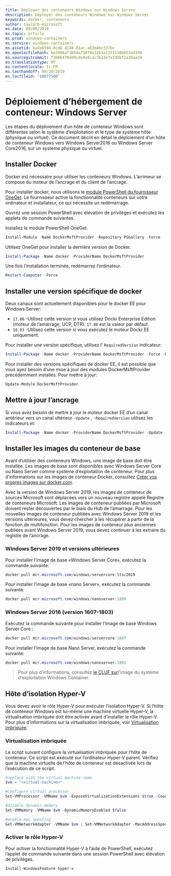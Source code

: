 ```yaml
---
title: Déployer des conteneurs Windows sur Windows Server
description: Déployer des conteneurs Windows sur Windows Server
keywords: docker, conteneurs
author: taylorb-microsoft
ms.date: 09/09/2019
ms.topic: article
ms.prod: windows-containers
ms.service: windows-containers
ms.assetid: ba4eb594-0cdb-4148-81ac-a83b4bc337bc
ms.openlocfilehash: 6e3996af36b4a710f9a12b3a1371138b053a43d8
ms.sourcegitcommit: f3b6b470dd9cde8e8cac7b13e7e7d8bf2a39aa34
ms.translationtype: MT
ms.contentlocale: fr-FR
ms.lasthandoff: 09/10/2019
ms.locfileid: "10077500"
---
```

# <a name="container-host-deployment-windows-server"></a>Déploiement d’hébergement de conteneur: Windows Server

Les étapes du déploiement d’un hôte de conteneur Windows sont différentes selon le système d’exploitation et le type de système hôte (physique ou virtuel). Ce document décrit en détail le déploiement d’un hôte de conteneur Windows vers Windows Server2016 ou Windows Server Core2016, sur un système physique ou virtuel.

## <a name="install-docker"></a>Installer Docker

Docker est nécessaire pour utiliser les conteneurs Windows. L’arrimeur se compose du moteur de l’ancrage et du client de l’ancrage.

Pour installer docker, nous utilisons le [module PowerShell du fournisseur OneGet](https://github.com/OneGet/MicrosoftDockerProvider). Le fournisseur active la fonctionnalité conteneurs sur votre ordinateur et installateur, ce qui nécessite un redémarrage.

Ouvrez une session PowerShell avec élévation de privilèges et exécutez les applets de commande suivantes.

Installez le module PowerShell OneGet.

```PowerShell
Install-Module -Name DockerMsftProvider -Repository PSGallery -Force
```

Utilisez OneGet pour installer la dernière version de Docker.

```PowerShell
Install-Package -Name docker -ProviderName DockerMsftProvider
```

Une fois l’installation terminée, redémarrez l’ordinateur.

```PowerShell
Restart-Computer -Force
```

## <a name="install-a-specific-version-of-docker"></a>Installer une version spécifique de docker

Deux canaux sont actuellement disponibles pour le docker EE pour Windows Server:

* `17.06` -Utilisez cette version si vous utilisez Dockr Enterprise Edition (moteur de l’amarrage, UCP, DTR). `17.06` est la valeur par défaut.
* `18.03` -Utilisez cette version si vous exécutez le moteur Dockr EE uniquement.

Pour installer une version spécifique, utilisez l' `RequiredVersion` indicateur:

```PowerShell
Install-Package -Name docker -ProviderName DockerMsftProvider -Force -RequiredVersion 18.03
```

Pour installer des versions spécifiques de docker EE, il est possible que vous ayez besoin d’une mise à jour des modules DockerMsftProvider précédemment installés. Pour mettre à jour:

```PowerShell
Update-Module DockerMsftProvider
```

## <a name="update-docker"></a>Mettre à jour l’ancrage

Si vous avez besoin de mettre à jour le moteur docker EE d’un canal antérieur vers un canal ultérieur `-Update` , `-RequiredVersion` utilisez les indicateurs et:

```PowerShell
Install-Package -Name docker -ProviderName DockerMsftProvider -Update -Force -RequiredVersion 18.03
```

## <a name="install-base-container-images"></a>Installer les images du conteneur de base

Avant d’utiliser des conteneurs Windows, une image de base doit être installée. Les images de base sont disponibles avec Windows Server Core ou Nano Server comme système d’exploitation de conteneur. Pour plus d’informations sur les images de conteneur Docker, consultez [Créer vos propres images sur docker.com](https://docs.docker.com/engine/tutorials/dockerimages/).

Avec la version de Windows Server 2019, les images de conteneur de sources Microsoft sont déplacées vers un nouveau registre appelé Registre de conteneurs Microsoft. Les images de conteneur publiées par Microsoft doivent rester découvertes par le biais du Hub de l’amarrage. Pour les nouvelles images de conteneur publiées avec Windows Server 2019 et les versions ultérieures, vous devez chercher à les récupérer à partir de la fonction de multifonction. Pour les images de conteneur plus anciennes publiées avant Windows Server 2019, vous devez continuer à les extraire du registre de l’ancrage.

### <a name="windows-server-2019-and-newer"></a>Windows Server 2019 et versions ultérieures

Pour installer l’image de base «Windows Server Core», exécutez la commande suivante:

```PowerShell
docker pull mcr.microsoft.com/windows/servercore:ltsc2019
```

Pour installer l’image de base «nano Server», exécutez la commande suivante:

```PowerShell
docker pull mcr.microsoft.com/windows/nanoserver:1809
```

### <a name="windows-server-2016-versions-1607-1803"></a>Windows Server 2016 (version 1607-1803)

Exécutez la commande suivante pour installer l’image de base Windows Server Core :

```PowerShell
docker pull mcr.microsoft.com/windows/servercore:1607
```

Pour installer l’image de base Nano Server, exécutez la commande suivante:

```PowerShell
docker pull mcr.microsoft.com/windows/nanoserver:1803
```

> Pour plus d’informations, consultez [le CLUF sur](../images-eula.md)l’image du système d’exploitation Windows Container.

## <a name="hyper-v-isolation-host"></a>Hôte d’isolation Hyper-V

Vous devez avoir le rôle Hyper-V pour exécuter l’isolation Hyper-V. Si l’hôte de conteneur Windows est lui-même une machine virtuelle Hyper-V, la virtualisation imbriquée doit être activée avant d’installer le rôle Hyper-V. Pour plus d’informations sur la virtualisation imbriquée, voir [Virtualisation imbriquée](https://docs.microsoft.com/virtualization/hyper-v-on-windows/user-guide/nested-virtualization).

### <a name="nested-virtualization"></a>Virtualisation imbriquée

Le script suivant configure la virtualisation imbriquée pour l’hôte de conteneur. Ce script est exécuté sur l’ordinateur Hyper-V parent. Vérifiez que la machine virtuelle de l’hôte de conteneur est désactivée lors de l’exécution de ce script.

```PowerShell
#replace with the virtual machine name
$vm = "<virtual-machine>"

#configure virtual processor
Set-VMProcessor -VMName $vm -ExposeVirtualizationExtensions $true -Count 2

#disable dynamic memory
Set-VMMemory -VMName $vm -DynamicMemoryEnabled $false

#enable mac spoofing
Get-VMNetworkAdapter -VMName $vm | Set-VMNetworkAdapter -MacAddressSpoofing On
```

### <a name="enable-the-hyper-v-role"></a>Activer le rôle Hyper-V

Pour activer la fonctionnalité Hyper-V à l’aide de PowerShell, exécutez l’applet de commande suivante dans une session PowerShell avec élévation de privilèges.

```PowerShell
Install-WindowsFeature hyper-v
```
